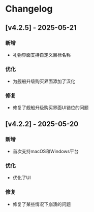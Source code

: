 # Changelog

## [v4.2.5] - 2025-05-21

### 新增
- 礼物界面支持自定义目标名称

### 优化
- 为舰船升级购买界面添加了汉化

### 修复
- 修复了舰船升级购买界面UI错位的问题

## [v4.2.2] - 2025-05-20

### 新增
- 首次支持macOS和Windows平台

### 优化
- 优化了UI

### 修复
- 修复了某些情况下崩溃的问题